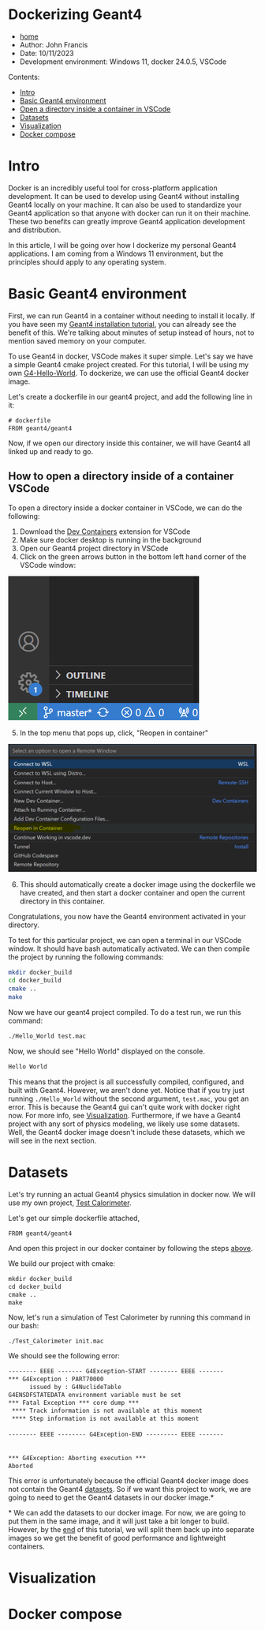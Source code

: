 # Dockerizing Geant4
- [home](README.md)
- Author: John Francis
- Date: 10/11/2023
- Development environment: Windows 11, docker 24.0.5, VSCode

Contents:
- [Intro](#intro)
- [Basic Geant4 environment](#basic-geant4-environment)
- [Open a directory inside a container in VSCode](#How-to-open-a-directory-inside-of-a-container-VSCODE)
- [Datasets](#datasets)
- [Visualization](#visualization)
- [Docker compose](#docker-compose)

# Intro

Docker is an incredibly useful tool for cross-platform application development. It can be used to develop using Geant4 without installing Geant4 locally on your machine. It can also be used to standardize your Geant4 application so that anyone with docker can run it on their machine. These two benefits can greatly improve Geant4 application development and distribution.

In this article, I will be going over how I dockerize my personal Geant4 applications. I am coming from a Windows 11 environment, but the principles should apply to any operating system. 

# Basic Geant4 environment

First, we can run Geant4 in a container without needing to install it locally. If you have seen my [Geant4 installation tutorial](g4-install-instructions-windows.md), you can already see the benefit of this. We're talking about minutes of setup instead of hours, not to mention saved memory on your computer. 

To use Geant4 in docker, VSCode makes it super simple. Let's say we have a simple Geant4 cmake project created. For this tutorial, I will be using my own [G4-Hello-World](https://github.com/john9francis/G4-Hello-World). To dockerize, we can use the official Geant4 docker image. 

Let's create a dockerfile in our geant4 project, and add the following line in it:

```
# dockerfile
FROM geant4/geant4
```

Now, if we open our directory inside this container, we will have Geant4 all linked up and ready to go. 

## How to open a directory inside of a container VSCode
To open a directory inside a docker container in VSCode, we can do the following:
1. Download the [Dev Containers](https://marketplace.visualstudio.com/items?itemName=ms-vscode-remote.remote-containers) extension for VSCode
2. Make sure docker desktop is running in the background
3. Open our Geant4 project directory in VSCode
4. Click on the green arrows button in the bottom left hand corner of the VSCode window:

![Picture of the green arrows button in VSCode](green_arrows.png)

5. In the top menu that pops up, click, "Reopen in container"

![Picture of menu button, "Reopen in container"](reopen_in_container.png)

6. This should automatically create a docker image using the dockerfile we have created, and then start a docker container and open the current directory in this container.

Congratulations, you now have the Geant4 environment activated in your directory. 

To test for this particular project, we can open a terminal in our VSCode window. It should have bash automatically activated. We can then compile the project by running the following commands:
```bash
mkdir docker_build
cd docker_build
cmake ..
make
```

Now we have our geant4 project compiled. To do a test run, we run this command:
```bash
./Hello_World test.mac
```
Now, we should see "Hello World" displayed on the console.
```bash
Hello World
```
This means that the project is all successfully compiled, configured, and built with Geant4. However, we aren't done yet. Notice that if you try just running `./Hello_World` without the second argument, `test.mac`, you get an error. This is because the Geant4 gui can't quite work with docker right now. For more info, see [Visualization](#visualization). Furthermore, if we have a Geant4 project with any sort of physics modeling, we likely use some datasets. Well, the Geant4 docker image doesn't include these datasets, which we will see in the next section.

# Datasets
Let's try running an actual Geant4 physics simulation in docker now. We will use my own project, [Test Calorimeter](https://github.com/john9francis/G4-Test-Calorimeter).

Let's get our simple dockerfile attached, 
```
FROM geant4/geant4
```
And open this project in our docker container by following the steps [above](#How-to-open-a-directory-inside-of-a-container-VSCODE).

We build our project with cmake:
```
mkdir docker_build
cd docker_build
cmake ..
make
```
Now, let's run a simulation of Test Calorimeter by running this command in our bash:
```
./Test_Calorimeter init.mac
```
We should see the following error:

```
-------- EEEE ------- G4Exception-START -------- EEEE -------
*** G4Exception : PART70000
      issued by : G4NuclideTable
G4ENSDFSTATEDATA environment variable must be set
*** Fatal Exception *** core dump ***
 **** Track information is not available at this moment
 **** Step information is not available at this moment

-------- EEEE -------- G4Exception-END --------- EEEE -------


*** G4Exception: Aborting execution ***
Aborted
```
This error is unfortunately because the official Geant4 docker image does not contain the Geant4 [datasets](https://geant4.web.cern.ch/download/). So if we want this project to work, we are going to need to get the Geant4 datasets in our docker image.*

\* We can add the datasets to our docker image. For now, we are going to put them in the same image, and it will just take a bit longer to build. However, by the [end](#docker-compose) of this tutorial, we will split them back up into separate images so we get the benefit of good performance and lightweight containers. 

# Visualization

# Docker compose

